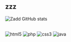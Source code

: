 ## zzz
![Zadd GitHub stats](https://github-readme-stats.vercel.app/api?username=Zadd&show_icons=true&theme=radical)

<div style="display:      inline_block"><br/>
    <img align="center" alt=html5 src=https://img.shields.io/badge/HTML5-E34F26?style=for-the-badge&logo=html5&logoColor=white >
    <img align="center" alt=php src=https://img.shields.io/badge/PHP-777BB4?style=for-the-badge&logo=php&logoColor=white>
    <img align="center" alt=css3 src=https://img.shields.io/badge/CSS3-1572B6?style=for-the-badge&logo=css3&logoColor=white>
    <img align="center" alt=java src=https://img.shields.io/badge/Java-ED8B00?style=for-the-badge&logo=openjdk&logoColor=white>
</div><br/>
